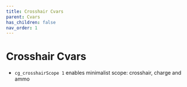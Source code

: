 ```yaml
---
title: Crosshair Cvars
parent: Cvars
has_children: false
nav_order: 1
---
```


# Crosshair Cvars

-   `cg_crosshairScope 1` enables minimalist scope: crosshair, charge and ammo